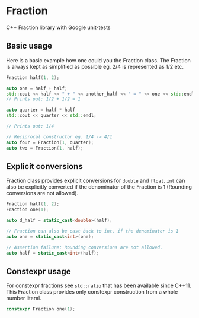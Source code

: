 # Fraction
C++ Fraction library with Google unit-tests

## Basic usage
Here is a basic example how one could you the Fraction class. The Fraction is always kept as simplified as possible eg.
2/4 is represented as 1/2 etc.
```cpp
Fraction half(1, 2);

auto one = half + half;
std::cout << half << " + " << another_half << " = " << one << std::endl;
// Prints out: 1/2 + 1/2 = 1

auto quarter = half * half
std::cout << quarter << std::endl;

// Prints out: 1/4

// Reciprocal constructor eg. 1/4 -> 4/1
auto four = Fraction(1, quarter);
auto two = Fraction(1, half);
```

## Explicit conversions
Fraction class provides explicit conversions for `double` and `float`. `int` can also be explicitly converted if the denominator of the Fraction is 1 (Rounding conversions are not allowed).
```cpp
Fraction half(1, 2);
Fraction one(1);

auto d_half = static_cast<double>(half);

// Fraction can also be cast back to int, if the denominator is 1
auto one = static_cast<int>(one);

// Assertion failure: Rounding conversions are not allowed. 
auto half = static_cast<int>(half);
```
## Constexpr usage
For constexpr fractions see `std::ratio` that has been available since C++11. This Fraction class provides only constexpr construction from a whole number literal.
```cpp
constexpr Fraction one(1);
```
